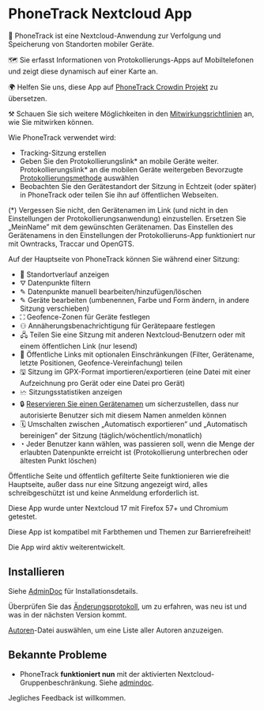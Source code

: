 # PhoneTrack Nextcloud App

📱 PhoneTrack ist eine Nextcloud-Anwendung zur Verfolgung und Speicherung von Standorten mobiler Geräte.

🗺 Sie erfasst Informationen von Protokollierungs-Apps auf Mobiltelefonen und zeigt diese dynamisch auf einer Karte an.

🌍 Helfen Sie uns, diese App auf [PhoneTrack Crowdin Projekt](https://crowdin.com/project/phonetrack) zu übersetzen.

⚒ Schauen Sie sich weitere Möglichkeiten in den [Mitwirkungsrichtlinien](https://gitlab.com/eneiluj/phonetrack-oc/blob/master/CONTRIBUTING.md) an, wie Sie mitwirken können.

Wie PhoneTrack verwendet wird:

- Tracking-Sitzung erstellen
- Geben Sie den Protokollierungslink\* an mobile Geräte weiter. Protokollierungslink\* an die mobilen Geräte weitergeben Bevorzugte [Protokollierungsmethode](https://gitlab.com/eneiluj/phonetrack-oc/wikis/userdoc#logging-methods) auswählen
- Beobachten Sie den Gerätestandort der Sitzung in Echtzeit (oder später) in PhoneTrack oder teilen Sie ihn auf öffentlichen Webseiten.

(\*) Vergessen Sie nicht, den Gerätenamen im Link (und nicht in den Einstellungen der Protokollierungsanwendung) einzustellen. Ersetzen Sie „MeinName” mit dem gewünschten Gerätenamen.
Das Einstellen des Gerätenamens in den Einstellungen der Protokollieruns-App funktioniert nur mit Owntracks, Traccar und OpenGTS.

Auf der Hauptseite von PhoneTrack können Sie während einer Sitzung:

- 📍 Standortverlauf anzeigen
- ⛛ Datenpunkte filtern
- ✎ Datenpunkte manuell bearbeiten/hinzufügen/löschen
- ✎ Geräte bearbeiten (umbenennen, Farbe und Form ändern, in andere Sitzung verschieben)
- ⛶ Geofence-Zonen für Geräte festlegen
- ⚇ Annäherungsbenachrichtigung für Gerätepaare festlegen
- 🖧 Teilen Sie eine Sitzung mit anderen Nextcloud-Benutzern oder mit einem öffentlichen Link (nur lesend)
- 🔗 Öffentliche Links mit optionalen Einschränkungen (Filter, Gerätename, letzte Positionen, Geofence-Vereinfachung) teilen
- 🖫 Sitzung im GPX-Format importieren/exportieren (eine Datei mit einer Aufzeichnung pro Gerät oder eine Datei pro Gerät)
- 🗠 Sitzungsstatistiken anzeigen
- 🔒 [Reservieren Sie einen Gerätenamen](https://gitlab.com/eneiluj/phonetrack-oc/wikis/userdoc#device-name-reservation) um sicherzustellen, dass nur autorisierte Benutzer sich mit diesem Namen anmelden können
- 🗓 Umschalten zwischen „Automatisch exportieren” und „Automatisch bereinigen” der Sitzung (täglich/wöchentlich/monatlich)
- ◔ Jeder Benutzer kann wählen, was passieren soll, wenn die Menge der erlaubten Datenpunkte erreicht ist (Protokollierung unterbrechen oder ältesten Punkt löschen)

Öffentliche Seite und öffentlich gefilterte Seite funktionieren wie die Hauptseite, außer dass nur eine Sitzung angezeigt wird, alles schreibgeschützt ist und keine Anmeldung erforderlich ist.

Diese App wurde unter Nextcloud 17 mit Firefox 57+ und Chromium getestet.

Diese App ist kompatibel mit Farbthemen und Themen zur Barrierefreiheit!

Die App wird aktiv weiterentwickelt.

## Installieren

Siehe [AdminDoc](https://gitlab.com/eneiluj/phonetrack-oc/wikis/admindoc) für Installationsdetails.

Überprüfen Sie das [Änderungsprotokoll](https://gitlab.com/eneiluj/phonetrack-oc/blob/master/CHANGELOG.md#change-log), um zu erfahren, was neu ist und was in der nächsten Version kommt.

[Autoren](https://gitlab.com/eneiluj/phonetrack-oc/blob/master/AUTHORS.md#authors)-Datei auswählen, um eine Liste aller Autoren anzuzeigen.

## Bekannte Probleme

- PhoneTrack **funktioniert nun** mit der aktivierten Nextcloud-Gruppenbeschränkung. Siehe [admindoc](https://gitlab.com/eneiluj/phonetrack-oc/wikis/admindoc#issue-with-phonetrack-restricted-to-some-groups-in-nextcloud).

Jegliches Feedback ist willkommen.

